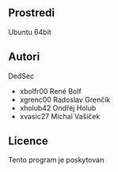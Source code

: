 Prostredi
---------

Ubuntu 64bit

Autori
------

DedSec
- xbolfr00 René Bolf
- xgrenc00 Radoslav Grenčík
- xholub42 Ondřej Holub
- xvasic27 Michal Vašíček

Licence
-------

Tento program je poskytovan

